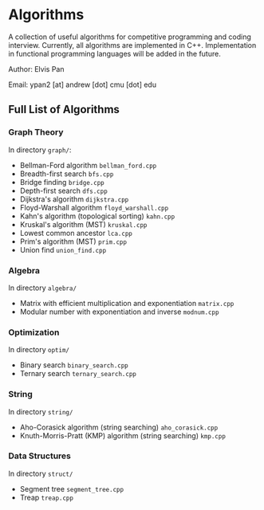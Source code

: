 # Algorithms
A collection of useful algorithms for competitive programming and coding interview. Currently, all algorithms are implemented in C++. Implementation in functional programming languages will be added in the future.

Author: Elvis Pan

Email: ypan2 \[at\] andrew \[dot\] cmu \[dot\] edu

## Full List of Algorithms

### Graph Theory
In directory `graph/`:
- Bellman-Ford algorithm `bellman_ford.cpp`
- Breadth-first search `bfs.cpp`
- Bridge finding `bridge.cpp`
- Depth-first search `dfs.cpp`
- Dijkstra's algorithm `dijkstra.cpp`
- Floyd-Warshall algorithm `floyd_warshall.cpp`
- Kahn's algorithm (topological sorting) `kahn.cpp`
- Kruskal's algorithm (MST) `kruskal.cpp`
- Lowest common ancestor `lca.cpp`
- Prim's algorithm (MST) `prim.cpp`
- Union find `union_find.cpp`

### Algebra
In directory `algebra/`
- Matrix with efficient multiplication and exponentiation `matrix.cpp`
- Modular number with exponentiation and inverse `modnum.cpp`

### Optimization
In directory `optim/`
- Binary search `binary_search.cpp`
- Ternary search `ternary_search.cpp`

### String
In directory `string/`
- Aho-Corasick algorithm (string searching) `aho_corasick.cpp`
- Knuth-Morris-Pratt (KMP) algorithm (string searching) `kmp.cpp`

### Data Structures
In directory `struct/`
- Segment tree `segment_tree.cpp`
- Treap `treap.cpp`

